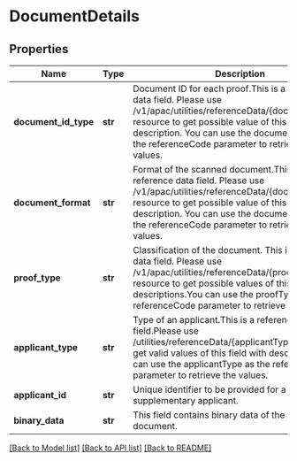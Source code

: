 # DocumentDetails

## Properties
Name | Type | Description | Notes
------------ | ------------- | ------------- | -------------
**document_id_type** | **str** | Document ID for each proof.This is a reference data field. Please use /v1/apac/utilities/referenceData/{documentIdType} resource to get possible value of this field with description. You can use the documentIdType as the referenceCode parameter to retrieve the values. | 
**document_format** | **str** | Format of the scanned document.This is a reference data field. Please use /v1/apac/utilities/referenceData/{documentFormat} resource to get possible value of this field with description. You can use the documentFormat as the referenceCode parameter to retrieve the values. | 
**proof_type** | **str** | Classification of the document. This is a reference data field. Please use /v1/apac/utilities/referenceData/{proofType} resource to get possible values of this field with descriptions.You can use the proofType as the referenceCode parameter to retrieve the values. | 
**applicant_type** | **str** | Type of an applicant.This is a reference data field.Please use /utilities/referenceData/{applicantType} resource to get valid values of this field with descriptions. You can use the applicantType as the referenceCode parameter to retrieve the values. | [optional] 
**applicant_id** | **str** | Unique identifier to be provided for a supplementary applicant. | [optional] 
**binary_data** | **str** | This field contains binary data of the uploaded document. | 

[[Back to Model list]](../README.md#documentation-for-models) [[Back to API list]](../README.md#documentation-for-api-endpoints) [[Back to README]](../README.md)

